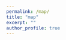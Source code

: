 ```yaml
---
permalink: /map/
title: "map"
excerpt: ""
author_profile: true
---
```


<span class='anchor' id='about-me'></span>

<script type="text/javascript" id="clustrmaps" src="//clustrmaps.com/map_v2.js?d=a6iAb7ez3Wz6FmyA2Dk7WnttgXxsBmp_weXKt76zhWU&cl=ffffff&w=a"></script>